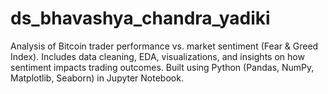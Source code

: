 # ds_bhavashya_chandra_yadiki
Analysis of Bitcoin trader performance vs. market sentiment (Fear &amp; Greed Index). Includes data cleaning, EDA, visualizations, and insights on how sentiment impacts trading outcomes. Built using Python (Pandas, NumPy, Matplotlib, Seaborn) in Jupyter Notebook.
